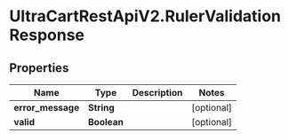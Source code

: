 # UltraCartRestApiV2.RulerValidationResponse

## Properties

Name | Type | Description | Notes
------------ | ------------- | ------------- | -------------
**error_message** | **String** |  | [optional] 
**valid** | **Boolean** |  | [optional] 


